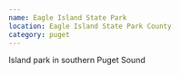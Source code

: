 ```yaml
---
name: Eagle Island State Park
location: Eagle Island State Park County
category: puget
---
```


Island park in southern Puget Sound
